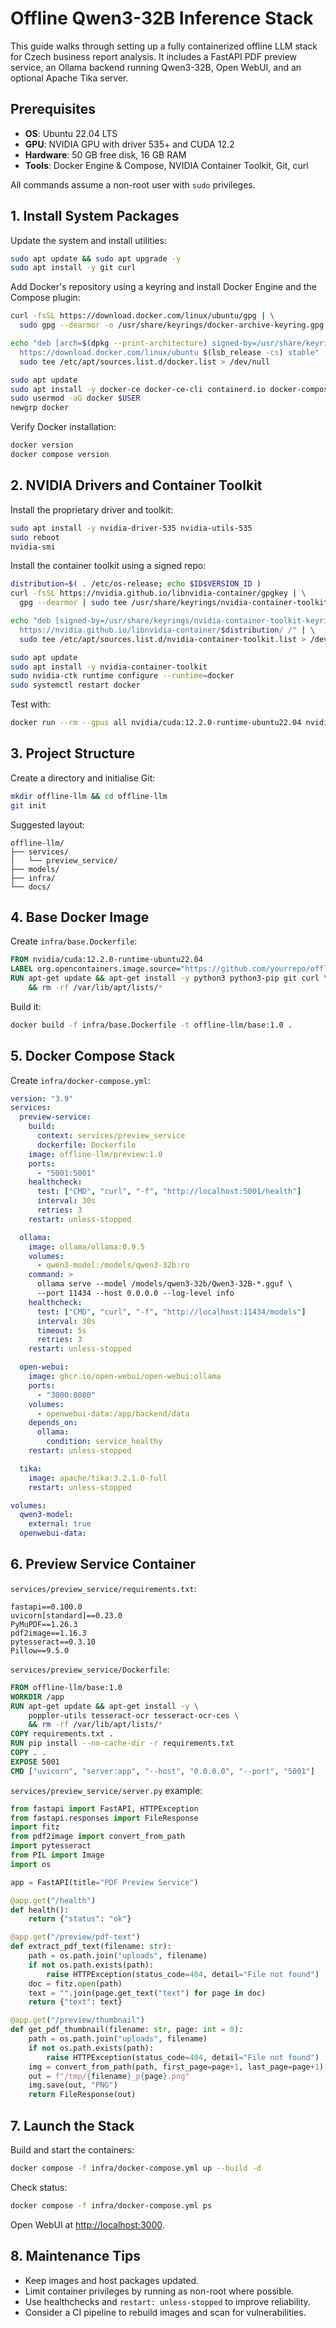 # Offline Qwen3-32B Inference Stack

This guide walks through setting up a fully containerized offline LLM stack for Czech business report analysis. It includes a FastAPI PDF preview service, an Ollama backend running Qwen3-32B, Open WebUI, and an optional Apache Tika server.

## Prerequisites
- **OS**: Ubuntu 22.04 LTS
- **GPU**: NVIDIA GPU with driver 535+ and CUDA 12.2
- **Hardware**: 50 GB free disk, 16 GB RAM
- **Tools**: Docker Engine & Compose, NVIDIA Container Toolkit, Git, curl

All commands assume a non-root user with `sudo` privileges.

## 1. Install System Packages
Update the system and install utilities:
```bash
sudo apt update && sudo apt upgrade -y
sudo apt install -y git curl
```

Add Docker's repository using a keyring and install Docker Engine and the Compose plugin:
```bash
curl -fsSL https://download.docker.com/linux/ubuntu/gpg | \
  sudo gpg --dearmor -o /usr/share/keyrings/docker-archive-keyring.gpg

echo "deb [arch=$(dpkg --print-architecture) signed-by=/usr/share/keyrings/docker-archive-keyring.gpg] \ 
  https://download.docker.com/linux/ubuntu $(lsb_release -cs) stable" | \
  sudo tee /etc/apt/sources.list.d/docker.list > /dev/null

sudo apt update
sudo apt install -y docker-ce docker-ce-cli containerd.io docker-compose-plugin
sudo usermod -aG docker $USER
newgrp docker
```
Verify Docker installation:
```bash
docker version
docker compose version
```

## 2. NVIDIA Drivers and Container Toolkit
Install the proprietary driver and toolkit:
```bash
sudo apt install -y nvidia-driver-535 nvidia-utils-535
sudo reboot
nvidia-smi
```
Install the container toolkit using a signed repo:
```bash
distribution=$( . /etc/os-release; echo $ID$VERSION_ID )
curl -fsSL https://nvidia.github.io/libnvidia-container/gpgkey | \
  gpg --dearmor | sudo tee /usr/share/keyrings/nvidia-container-toolkit-keyring.gpg > /dev/null

echo "deb [signed-by=/usr/share/keyrings/nvidia-container-toolkit-keyring.gpg] \ 
  https://nvidia.github.io/libnvidia-container/$distribution/ /" | \
  sudo tee /etc/apt/sources.list.d/nvidia-container-toolkit.list > /dev/null

sudo apt update
sudo apt install -y nvidia-container-toolkit
sudo nvidia-ctk runtime configure --runtime=docker
sudo systemctl restart docker
```
Test with:
```bash
docker run --rm --gpus all nvidia/cuda:12.2.0-runtime-ubuntu22.04 nvidia-smi
```

## 3. Project Structure
Create a directory and initialise Git:
```bash
mkdir offline-llm && cd offline-llm
git init
```
Suggested layout:
```
offline-llm/
├── services/
│   └── preview_service/
├── models/
├── infra/
└── docs/
```

## 4. Base Docker Image
Create `infra/base.Dockerfile`:
```Dockerfile
FROM nvidia/cuda:12.2.0-runtime-ubuntu22.04
LABEL org.opencontainers.image.source="https://github.com/yourrepo/offline-llm"
RUN apt-get update && apt-get install -y python3 python3-pip git curl \
    && rm -rf /var/lib/apt/lists/*
```
Build it:
```bash
docker build -f infra/base.Dockerfile -t offline-llm/base:1.0 .
```

## 5. Docker Compose Stack
Create `infra/docker-compose.yml`:
```yaml
version: "3.9"
services:
  preview-service:
    build:
      context: services/preview_service
      dockerfile: Dockerfile
    image: offline-llm/preview:1.0
    ports:
      - "5001:5001"
    healthcheck:
      test: ["CMD", "curl", "-f", "http://localhost:5001/health"]
      interval: 30s
      retries: 3
    restart: unless-stopped

  ollama:
    image: ollama/ollama:0.9.5
    volumes:
      - qwen3-model:/models/qwen3-32b:ro
    command: >
      ollama serve --model /models/qwen3-32b/Qwen3-32B-*.gguf \
      --port 11434 --host 0.0.0.0 --log-level info
    healthcheck:
      test: ["CMD", "curl", "-f", "http://localhost:11434/models"]
      interval: 30s
      timeout: 5s
      retries: 3
    restart: unless-stopped

  open-webui:
    image: ghcr.io/open-webui/open-webui:ollama
    ports:
      - "3000:8080"
    volumes:
      - openwebui-data:/app/backend/data
    depends_on:
      ollama:
        condition: service_healthy
    restart: unless-stopped

  tika:
    image: apache/tika:3.2.1.0-full
    restart: unless-stopped

volumes:
  qwen3-model:
    external: true
  openwebui-data:
```

## 6. Preview Service Container
`services/preview_service/requirements.txt`:
```
fastapi==0.100.0
uvicorn[standard]==0.23.0
PyMuPDF==1.26.3
pdf2image==1.16.3
pytesseract==0.3.10
Pillow==9.5.0
```

`services/preview_service/Dockerfile`:
```Dockerfile
FROM offline-llm/base:1.0
WORKDIR /app
RUN apt-get update && apt-get install -y \
    poppler-utils tesseract-ocr tesseract-ocr-ces \
    && rm -rf /var/lib/apt/lists/*
COPY requirements.txt .
RUN pip install --no-cache-dir -r requirements.txt
COPY . .
EXPOSE 5001
CMD ["uvicorn", "server:app", "--host", "0.0.0.0", "--port", "5001"]
```

`services/preview_service/server.py` example:
```python
from fastapi import FastAPI, HTTPException
from fastapi.responses import FileResponse
import fitz
from pdf2image import convert_from_path
import pytesseract
from PIL import Image
import os

app = FastAPI(title="PDF Preview Service")

@app.get("/health")
def health():
    return {"status": "ok"}

@app.get("/preview/pdf-text")
def extract_pdf_text(filename: str):
    path = os.path.join("uploads", filename)
    if not os.path.exists(path):
        raise HTTPException(status_code=404, detail="File not found")
    doc = fitz.open(path)
    text = "".join(page.get_text("text") for page in doc)
    return {"text": text}

@app.get("/preview/thumbnail")
def get_pdf_thumbnail(filename: str, page: int = 0):
    path = os.path.join("uploads", filename)
    if not os.path.exists(path):
        raise HTTPException(status_code=404, detail="File not found")
    img = convert_from_path(path, first_page=page+1, last_page=page+1)[0]
    out = f"/tmp/{filename}_p{page}.png"
    img.save(out, "PNG")
    return FileResponse(out)
```

## 7. Launch the Stack
Build and start the containers:
```bash
docker compose -f infra/docker-compose.yml up --build -d
```
Check status:
```bash
docker compose -f infra/docker-compose.yml ps
```
Open WebUI at <http://localhost:3000>.

## 8. Maintenance Tips
- Keep images and host packages updated.
- Limit container privileges by running as non-root where possible.
- Use healthchecks and `restart: unless-stopped` to improve reliability.
- Consider a CI pipeline to rebuild images and scan for vulnerabilities.
